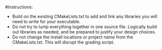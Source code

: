 #Instructions:
- Build on the existing CMakeLists.txt to add and link any libraries you will need to write for your executable. 
- Do not try to lump everything together in one source file. Logically build out libraries as needed, and be prepared to justify your design choices.
- Do not change the install locations or project name from the CMakeLists.txt. This will disrupt the grading script.